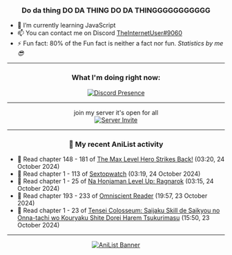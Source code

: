 <div align="center">

### Do da thing DO DA THING DO DA THINGGGGGGGGGGG
</div>

- 🌱 I’m currently learning JavaScript
- 📫 You can contact me on Discord [TheInternetUser#9060](https://discord.com/users/534117072796385300)
- ⚡ Fun fact: 80% of the Fun fact is neither a fact nor fun. _Statistics by me 😎_
<hr>

<div align="center">

### What I'm doing right now:
[![Discord Presence](https://lanyard.cnrad.dev/api/534117072796385300)](https://discord.com/users/534117072796385300)
<hr>

join my server it's open for all <br>
[![Server Invite](https://invidget.switchblade.xyz/bfYgVHxrSs)](https://discord.gg/bfYgVHxrSs)

<hr>
  
### 🌸 My recent AniList activity

</div>

<!-- ANILIST_ACTIVITY:start -->

-   📖 Read chapter 148 - 181 of [The Max Level Hero Strikes Back!](https://anilist.co/manga/125636) (03:20, 24 October 2024)
-   📖 Read chapter 1 - 113 of [Sextopwatch](https://anilist.co/manga/152411) (03:19, 24 October 2024)
-   📖 Read chapter 1 - 25 of [Na Honjaman Level Up: Ragnarok](https://anilist.co/manga/179445) (03:15, 24 October 2024)
-   📖 Read chapter 193 - 233 of [Omniscient Reader](https://anilist.co/manga/119257) (19:57, 23 October 2024)
-   📖 Read chapter 1 - 23 of [Tensei Colosseum: Saijaku Skill de Saikyou no Onna-tachi wo Kouryaku Shite Dorei Harem Tsukurimasu](https://anilist.co/manga/152284) (15:50, 23 October 2024)

<!-- ANILIST_ACTIVITY:end -->
<hr>

<div align="center">

[![AniList Banner](https://img.anili.st/User/929966)](https://anilist.co/user/TheInternetUser)

<!-- ![Profile views](https://gpvc.arturio.dev/TheInternetUse7) Since 2023-01-09 -->
<br>


</div>
